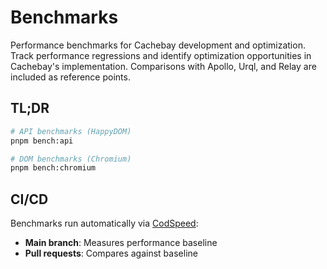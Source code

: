 # Benchmarks

Performance benchmarks for Cachebay development and optimization. Track performance regressions and identify optimization opportunities in Cachebay's implementation. Comparisons with Apollo, Urql, and Relay are included as reference points.

## TL;DR

```bash
# API benchmarks (HappyDOM)
pnpm bench:api

# DOM benchmarks (Chromium)
pnpm bench:chromium
```

## CI/CD

Benchmarks run automatically via [CodSpeed](https://codspeed.io):
- **Main branch**: Measures performance baseline
- **Pull requests**: Compares against baseline
